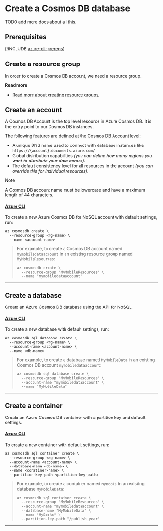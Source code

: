 # Create a Cosmos DB database

TODO add more docs about all this.

## Prerequisites

[!INCLUDE [azure-cli-prereqs](../../../includes/azure-cli-prereqs.md)]

## Create a resource group

In order to create a Cosmos DB account, we need a resource group.

**Read more**

* [Read more about creating resource groups](../../../azure/resource-groups.md).

## Create an account

A Cosmos DB Account is the top level resource in Azure Cosmos DB. It is the entry point to our Cosmos DB instances.

The following features are defined at the Cosmos DB Account level:

* A unique DNS name used to connect with database instances like  
  `https://{account}.documents.azure.com/`
* Global distribution capabilities _(you can define how many regions you want to distribute your data across)_.
* The default consistency level for all resources in the account _(you can override this for individual resources)_.


> [!NOTE]
> A Cosmos DB account name must be lowercase and have a maximum length of 44 characters.

#### [Azure CLI](#tab/azure-cli)

To create a new Azure Cosmos DB for NoSQL account with default settings, run:

```
az cosmosdb create \
  --resource-group <rg-name> \
  --name <account-name>
```
> For example, to create a Cosmos DB account named `mymobiledataaccount` in an existing resource group named `MyMobileResources`:
>
> ```
> az cosmosdb create \
>   --resource-group "MyMobileResources" \
>   --name "mymobiledataaccount"
> ```
---

## Create a database

Create an Azure Cosmos DB database using the API for NoSQL.

#### [Azure CLI](#tab/azure-cli)

To create a new database with default settings, run:

```
az cosmosdb sql database create \
  --resource-group <rg-name> \
  --account-name <account-name> \
  --name <db-name>
```
> For example, to create a database named `MyMobileData` in an existing Cosmos DB account `mymobiledataaccount`:
>
> ```
> az cosmosdb sql database create \
>   --resource-group "MyMobileResources" \
>   --account-name "mymobiledataaccount" \
>   --name "MyMobileData"
> ```
---

## Create a container

Create an Azure Cosmos DB container with a partition key and default settings.

#### [Azure CLI](#tab/azure-cli)

To create a new container with default settings, run:

```
az cosmosdb sql container create \
  --resource-group <rg-name> \
  --account-name <account-name> \
  --database-name <db-name> \
  --name <conatiner-name> \
  --partition-key-path <partition-key-path>
```
> For example, to create a container named `MyBooks` in an existing database `MyMobileData`:
>
> ```
> az cosmosdb sql container create \
>   --resource-group "MyMobileResources" \
>   --account-name "mymobiledataaccount" \
>   --database-name "MyMobileData" \
>   --name "MyBooks" \
>   --partition-key-path "/publish_year"
> ```
---
